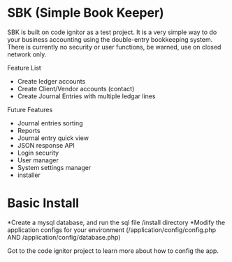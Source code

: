 SBK (Simple Book Keeper)
==================

SBK is built on code ignitor as a test project. It is a very simple way to do your business accounting using the double-entry bookkeeping system. There is currently no security or user functions, be warned, use on closed network only.

Feature List
* Create ledger accounts
* Create Client/Vendor accounts (contact)
* Create Journal Entries with multiple ledgar lines

Future Features
* Journal entries sorting
* Reports
* Journal entry quick view
* JSON response API
* Login security
* User manager
* System settings manager
* installer

Basic Install
=====

*Create a mysql database, and run the sql file /install directory
*Modify the application configs for your environment (/application/config/config.php AND /application/config/database.php)

Got to the code ignitor project to learn more about how to config the app.
